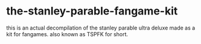 # the-stanley-parable-fangame-kit
this is an actual decompilation of the stanley parable ultra deluxe made as a kit for fangames. also known as TSPFK for short.
